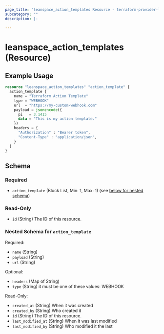 ```yaml
---
page_title: "leanspace_action_templates Resource - terraform-provider-leanspace"
subcategory: ""
description: |-
  
---
```


# leanspace_action_templates (Resource)



## Example Usage

```terraform
resource "leanspace_action_templates" "action_template" {
  action_template {
    name = "Terraform Action Template"
    type = "WEBHOOK"
    url  = "https://my-custom-webhook.com"
    payload = jsonencode({
      pi   = 3.1415
      data = "This is my action template."
    })
    headers = {
      "Authorization" : "Bearer token",
      "Content-Type" : "application/json",
    }
  }
}
```

<!-- schema generated by tfplugindocs -->
## Schema

### Required

- `action_template` (Block List, Min: 1, Max: 1) (see [below for nested schema](#nestedblock--action_template))

### Read-Only

- `id` (String) The ID of this resource.

<a id="nestedblock--action_template"></a>
### Nested Schema for `action_template`

Required:

- `name` (String)
- `payload` (String)
- `url` (String)

Optional:

- `headers` (Map of String)
- `type` (String) it must be one of these values: WEBHOOK

Read-Only:

- `created_at` (String) When it was created
- `created_by` (String) Who created it
- `id` (String) The ID of this resource.
- `last_modified_at` (String) When it was last modified
- `last_modified_by` (String) Who modified it the last
